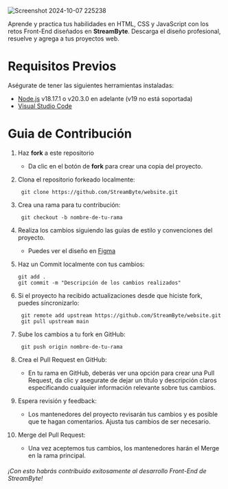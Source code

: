 ![Screenshot 2024-10-07 225238](https://github.com/user-attachments/assets/cc4c930c-bf1d-4e25-9cde-e906e9b08b67)

Aprende y practica tus habilidades en HTML, CSS y JavaScript con los retos Front-End diseñados en **StreamByte**. Descarga el diseño profesional, resuelve y agrega a tus proyectos web.

# Requisitos Previos

Aségurate de tener las siguientes herramientas instaladas:
- [Node.js](https://nodejs.org/en/) v18.17.1 o v20.3.0 en adelante (v19 no está soportada)
- [Visual Studio Code](https://code.visualstudio.com/)

# Guia de Contribución

1. Haz **fork** a este repositorio
   - Da clic en el botón de **fork** para crear una copia del proyecto.

2. Clona el repositorio forkeado localmente:

        git clone https://github.com/StreamByte/website.git

3. Crea una rama para tu contribución:

        git checkout -b nombre-de-tu-rama

4. Realiza los cambios siguiendo las guías de estilo y convenciones del proyecto.
   - Puedes ver el diseño en [Figma](https://www.figma.com/design/ZvkKIGeJNrgLf1ceCxRNSf/StreamByte?node-id=4279-2990&t=R167AOYKOrLduJoH-1)

5. Haz un Commit localmente con tus cambios:

       git add .
       git commit -m "Descripción de los cambios realizados"

6. Si el proyecto ha recibido actualizaciones desde que hiciste fork, puedes síncronizarlo:

        git remote add upstream https://github.com/StreamByte/website.git
        git pull upstream main

7. Sube los cambios a tu fork en GitHub:

        git push origin nombre-de-tu-rama

8. Crea el Pull Request en GitHub:
    - En tu rama en GitHub, deberás ver una opción para crear una Pull Request, da clic y asegurate de dejar un título y descripción claros especificando cualquier información relevante        sobre tus cambios.

9. Espera revisión y feedback:
    - Los mantenedores del proyecto revisarán tus cambios y es posible que te hagan comentarios. Ajusta tus cambios de ser necesario.

10. Merge del Pull Request:
    - Una vez aceptemos tus cambios, los mantenedores harán el Merge en la rama principal.

###### ¡Con esto habrás contribuido exitosamente al desarrollo Front-End de StreamByte!

